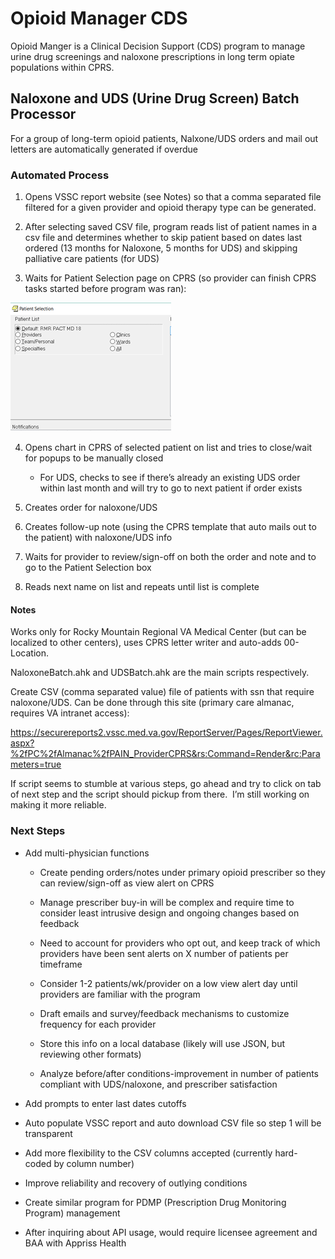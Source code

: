 # Opioid Manager CDS

Opioid Manger is a Clinical Decision Support (CDS) program to manage urine drug screenings and naloxone prescriptions in long
term opiate populations within CPRS.

## Naloxone and UDS (Urine Drug Screen) Batch Processor

For a group of long-term opioid patients, Nalxone/UDS orders and mail out letters are automatically generated if overdue

### Automated Process

1. Opens VSSC report website (see Notes) so that a comma separated file filtered for a given provider and opioid therapy type can be generated. 

2. After selecting saved CSV file, program reads list of patient names in a csv file and determines whether to skip patient based on dates last
ordered (13 months for Naloxone, 5 months for UDS) and skipping palliative care patients (for UDS)

3. Waits for Patient Selection page on CPRS (so provider can finish CPRS tasks started before program was ran):

![](media/d023f343a21771cf4e5bc82d1d865122.png)

4. Opens chart in CPRS of selected patient on list and tries to
close/wait for popups to be manually closed

   - For UDS, checks to see if there’s already an existing UDS order within last month and will try to go to next patient if order exists

5. Creates order for naloxone/UDS

6. Creates follow-up note (using the CPRS template that auto mails out to the patient) with naloxone/UDS info

7. Waits for provider to review/sign-off on both the order and note and to go to the Patient Selection box

8. Reads next name on list and repeats until list is complete

#### Notes

Works only for Rocky Mountain Regional VA Medical Center (but can be localized to other centers), uses CPRS letter writer and auto-adds 00-Location.

NaloxoneBatch.ahk and UDSBatch.ahk are the main scripts respectively.

Create CSV (comma separated value) file of patients with ssn that require naloxone/UDS. Can be done through this site (primary care almanac, requires VA intranet access):

https://securereports2.vssc.med.va.gov/ReportServer/Pages/ReportViewer.aspx?%2fPC%2fAlmanac%2fPAIN_ProviderCPRS&rs:Command=Render&rc:Parameters=true

If script seems to stumble at various steps, go ahead and try to click on tab of next step and the script should pickup from there.  I’m still working on making
it more reliable.

### Next Steps

- Add multi-physician functions

  - Create pending orders/notes under primary opioid prescriber so they can review/sign-off as view alert on CPRS

  - Manage prescriber buy-in will be complex and require time to consider least intrusive design and ongoing changes based on feedback

  - Need to account for providers who opt out, and keep track of which
providers have been sent alerts on X number of patients per timeframe

  - Consider 1-2 patients/wk/provider on a low view alert day until
providers are familiar with the program

  - Draft emails and survey/feedback mechanisms to customize
frequency for each provider

  - Store this info on a local database (likely will use JSON, but
reviewing other formats)

  - Analyze before/after conditions-improvement in number of
patients compliant with UDS/naloxone, and prescriber satisfaction

- Add prompts to enter last dates cutoffs

- Auto populate VSSC report and auto download CSV file so step 1 will be transparent

- Add more flexibility to the CSV columns accepted (currently hard-coded by column number)

- Improve reliability and recovery of outlying conditions

- Create similar program for PDMP (Prescription Drug Monitoring Program) management

- After inquiring about API usage, would require licensee agreement and BAA with Appriss Health
